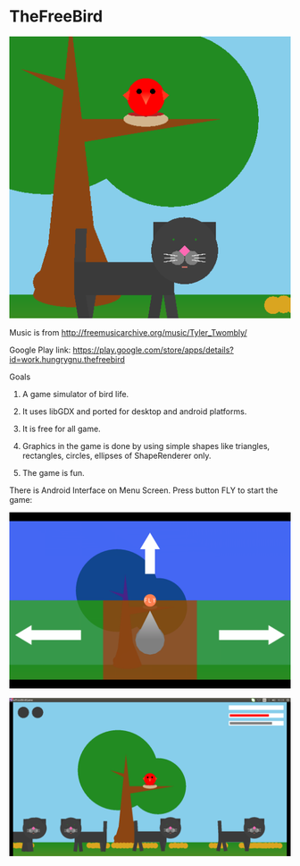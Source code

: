 # TheFreeBird
![alt text](https://github.com/Hungry-Gnu/TheFreeBird/blob/master/BirdAndCat2.png "The bird and a cat")

Music is from http://freemusicarchive.org/music/Tyler_Twombly/

Google Play link: https://play.google.com/store/apps/details?id=work.hungrygnu.thefreebird

Goals

1. A game simulator of bird life.

2. It uses libGDX and ported for desktop and android platforms.

3. It is free for all game.

4. Graphics in the game is done by using simple shapes like triangles, rectangles, circles, ellipses of ShapeRenderer only.

5. The game is fun.

There is Android Interface on Menu Screen. Press button FLY to start the game:

![alt text](https://github.com/Hungry-Gnu/TheFreeBird/blob/master/AndroidInterface2.png "Android Interface")

![alt text](https://github.com/Hungry-Gnu/TheFreeBird/blob/master/GamePlay.png "Gameplay")
